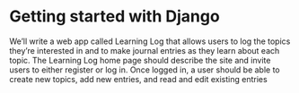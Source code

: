 # Getting started with Django
We’ll write a web app called Learning Log that allows users to 
log the topics they’re interested in and to make journal entries 
as they learn about each topic. The Learning Log home page 
should describe the site and invite users to either register or log 
in. Once logged in, a user should be able to create new topics, 
add new entries, and read and edit existing entries
